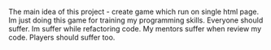  The main idea of this project - create game which run on single html page. Im just doing this game for training my programming skills.
 Everyone should suffer. Im suffer while refactoring code. My mentors suffer when review my code. Players should suffer too.
